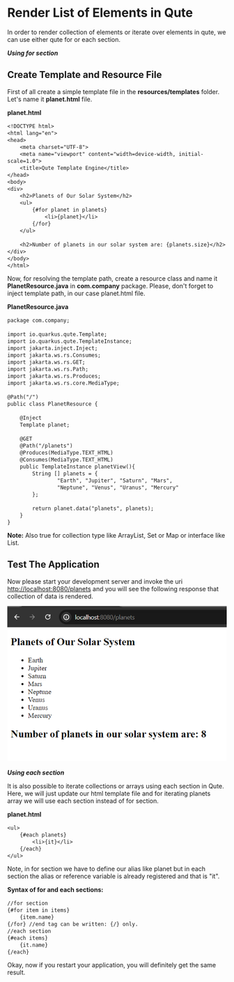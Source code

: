 # Render List of Elements in Qute

In order to render collection of elements or iterate over elements in qute, we can use either qute for or each section.

***Using for section***

## Create Template and Resource File

First of all create a simple template file in the **resources/templates** folder. Let's name it **planet.html** file.


**planet.html**

```
<!DOCTYPE html>
<html lang="en">
<head>
    <meta charset="UTF-8">
    <meta name="viewport" content="width=device-width, initial-scale=1.0">
    <title>Qute Template Engine</title>
</head>
<body>
<div>
    <h2>Planets of Our Solar System</h2>
    <ul>
        {#for planet in planets}
            <li>{planet}</li>
        {/for}
    </ul>
    
    <h2>Number of planets in our solar system are: {planets.size}</h2>
</div>
</body>
</html>
```

Now, for resolving the template path, create a resource class and name it **PlanetResource.java** in **com.company** package. Please, don't forget to inject template path, in our case planet.html file.

**PlanetResource.java**

```
package com.company;

import io.quarkus.qute.Template;
import io.quarkus.qute.TemplateInstance;
import jakarta.inject.Inject;
import jakarta.ws.rs.Consumes;
import jakarta.ws.rs.GET;
import jakarta.ws.rs.Path;
import jakarta.ws.rs.Produces;
import jakarta.ws.rs.core.MediaType;

@Path("/")
public class PlanetResource {

    @Inject
    Template planet;

    @GET
    @Path("/planets")
    @Produces(MediaType.TEXT_HTML)
    @Consumes(MediaType.TEXT_HTML)
    public TemplateInstance planetView(){
        String [] planets = {
                "Earth", "Jupiter", "Saturn", "Mars",
                "Neptune", "Venus", "Uranus", "Mercury"
        };

        return planet.data("planets", planets);
    }
}
```

**Note:** Also true for collection type like ArrayList, Set or Map or interface like List.

## Test The Application

Now please start your development server and invoke the uri [http://localhost:8080/planets](http://localhost:8080/planets) and you will see the following response that collection of data is rendered.

![alt text](image1.png)


***Using each section***

It is also possible to iterate collections or arrays using each section in Qute. Here, we will just update our html template file and for iterating planets array we will use each section instead of for section.

**planet.html**

```
<ul>
    {#each planets}
        <li>{it}</li>
    {/each}
</ul>
```

Note, in for section we have to define our alias like planet but in each section the alias or reference variable is already registered and that is "it".

**Syntax of for and each sections:**

```
//for section
{#for item in items}
    {item.name}
{/for} //end tag can be written: {/} only.
//each section
{#each items}
    {it.name}
{/each}
```

Okay, now if you restart your application, you will definitely get the same result. 


